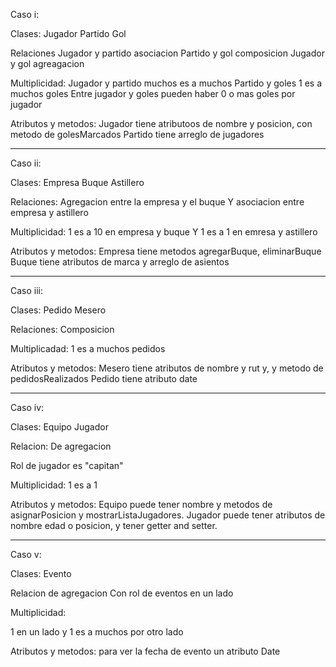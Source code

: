 Caso i:

Clases:
Jugador
Partido
Gol

Relaciones
Jugador y partido asociacion
Partido y gol composicion
Jugador y gol agreagacion

Multiplicidad:
Jugador y partido muchos es a muchos
Partido y goles 1 es a muchos goles
Entre jugador y goles pueden haber 0 o mas goles por jugador

Atributos y metodos:
Jugador tiene atributoos de nombre y posicion, con metodo de golesMarcados
Partido tiene arreglo de jugadores

----------------------------------
Caso ii:

Clases:
Empresa
Buque
Astillero

Relaciones:
Agregacion entre la empresa y el buque
Y asociacion entre empresa y astillero

Multiplicidad:
1 es a 10 en empresa y buque
Y 1 es a 1 en emresa y astillero

Atributos y metodos:
Empresa tiene metodos agregarBuque, eliminarBuque 
Buque tiene atributos de marca y arreglo de asientos


----------------------------------
Caso iii:

Clases:
Pedido
Mesero

Relaciones:
Composicion

Multiplicadad:
1 es a muchos pedidos

Atributos y metodos:
Mesero tiene atributos de nombre y rut y, y metodo de pedidosRealizados
Pedido tiene atributo date

-----------------------------------
Caso iv:

Clases:
Equipo
Jugador

Relacion:
De agregacion

Rol de jugador es "capitan"

Multiplicidad:
1 es a 1

Atributos y metodos:
Equipo puede tener nombre y metodos de asignarPosicion y mostrarListaJugadores.
Jugador puede tener atributos de nombre edad o posicion, y tener getter and setter.


-----------------------------------
Caso v:


Clases:
Evento

Relacion de agregacion
Con rol de eventos en un lado

Multiplicidad:

1 en un lado y 1 es a muchos por otro lado

Atributos y metodos:
para ver la fecha de evento un atributo Date
